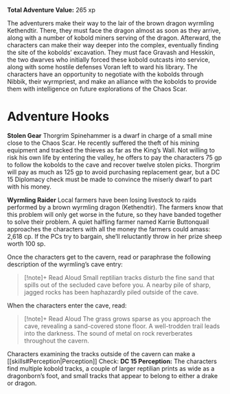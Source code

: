 
**Total Adventure Value:** 265 xp

The adventurers make their way to the lair of the brown dragon wyrmling Kethendtir. There, they must face the dragon almost as soon as they arrive, along with a number of kobold miners serving of the dragon. Afterward, the characters can make their way deeper into the complex, eventually finding the site of the kobolds’ excavation. They must face Gravash and Hesskin, the two dwarves who initially forced these kobold outcasts into service, along with some hostile defenses Voran left to ward his library. The characters have an opportunity to negotiate with the kobolds through Nibbik, their wyrmpriest, and make an alliance with the kobolds to provide them with intelligence on future explorations of the Chaos Scar. 

# Adventure Hooks
**Stolen Gear** 
Thorgrim Spinehammer is a dwarf in charge of a small mine close to the Chaos Scar. He recently suffered the theft of his mining equipment and tracked the thieves as far as the King’s Wall. Not willing to risk his own life by entering the valley, he offers to pay the characters 75 gp to follow the kobolds to the cave and recover twelve stolen picks. Thorgrim will pay as much as 125 gp to avoid purchasing replacement gear, but a DC 15 Diplomacy check must be made to convince the miserly dwarf to part with his money. 

**Wyrmling Raider** 
Local farmers have been losing livestock to raids performed by a brown wyrmling dragon (Kethendtir). The farmers know that this problem will only get worse in the future, so they have banded together to solve their problem. A quiet halfling farmer named Karrie Buttonquail approaches the characters with all the money the farmers could amass: 2,618 cp. If the PCs try to bargain, she’ll reluctantly throw in her prize sheep worth 100 sp. 

Once the characters get to the cavern, read or paraphrase the following description of the wyrmling’s cave entry: 

> [!note]+ Read Aloud
> Small reptilian tracks disturb the fine sand that spills out of the secluded cave before you. A nearby pile of sharp, jagged rocks has been haphazardly piled outside of the cave. 

When the characters enter the cave, read: 
> [!note]+ Read Aloud
> The grass grows sparse as you approach the cave, revealing a sand-covered stone floor. A well-trodden trail leads into the darkness. The sound of metal on rock reverberates throughout the cavern. 

Characters examining the tracks outside of the cavern can make a [[skills#Perception|Perception]] Check: 
	**DC 15 Perception:** The characters find multiple kobold tracks, a couple of larger reptilian prints as wide as a dragonborn’s foot, and small tracks that appear to belong to either a drake or dragon.